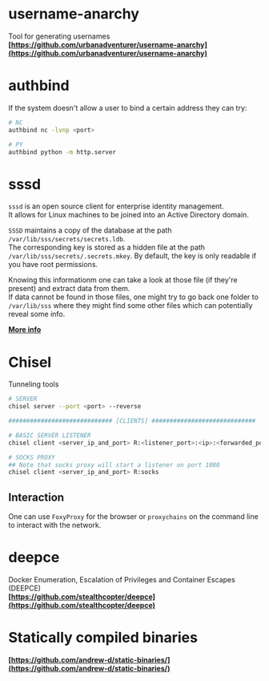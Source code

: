 # username-anarchy
Tool for generating usernames      
**[https://github.com/urbanadventurer/username-anarchy](https://github.com/urbanadventurer/username-anarchy)**



# authbind
If the system doesn't allow a user to bind a certain address they can try:
```bash
# NC
authbind nc -lvnp <port>

# PY
authbind python -m http.server
```


# sssd
`sssd` is an open source client for enterprise identity management.           
It allows for Linux machines to be joined into an Active Directory domain.

`SSSD` maintains a copy of the database at the path `/var/lib/sss/secrets/secrets.ldb`.     
The corresponding key is stored as a hidden file at the path `/var/lib/sss/secrets/.secrets.mkey`. By default, the key is only readable if you have root permissions.

Knowing this informationm one can take a look at those file (if they're present) and extract data from them.    
If data cannot be found in those files, one might try to go back one folder to `/var/lib/sss` where they might find some other files which can potentially reveal some info.            

[**More info**](https://sssd.io/)  



# Chisel
Tunneling tools     
```bash
# SERVER
chisel server --port <port> --reverse

############################# [CLIENTS] #############################

# BASIC SERVER LISTENER
chisel client <server_ip_and_port> R:<listener_port>:<ip>:<forwarded_port>

# SOCKS PROXY
## Note that socks proxy will start a listener on port 1080
chisel client <server_ip_and_port> R:socks
```

## Interaction
One can use `FoxyProxy` for the browser or `proxychains` on the command line to interact with the network.


# deepce
Docker Enumeration, Escalation of Privileges and Container Escapes (DEEPCE)     
**[https://github.com/stealthcopter/deepce](https://github.com/stealthcopter/deepce)**

# Statically compiled binaries
**[https://github.com/andrew-d/static-binaries/](https://github.com/andrew-d/static-binaries/)**